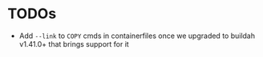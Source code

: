# TODOs

- Add `--link` to `COPY` cmds in containerfiles once we upgraded to buildah v1.41.0+ that brings support for it

